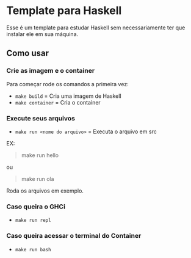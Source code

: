 # Template para Haskell

Esse é um template para estudar Haskell sem necessariamente ter que instalar ele em sua máquina. 

## Como usar

### Crie as imagem e o container

Para começar rode os comandos a primeira vez:

- `make build` = Cria uma imagem de Haskell
- `make container` = Cria o container

### Execute seus arquivos

- `make run <nome do arquivo>` = Executa o arquivo em src

EX:
> make run hello

ou

> make run ola

Roda os arquivos em exemplo.

### Caso queira o GHCi
- `make run repl`

### Caso queira acessar o terminal do Container
- `make run bash`
